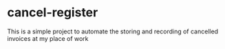 # cancel-register
This is a simple project to automate the storing and recording of cancelled invoices at my place of work
